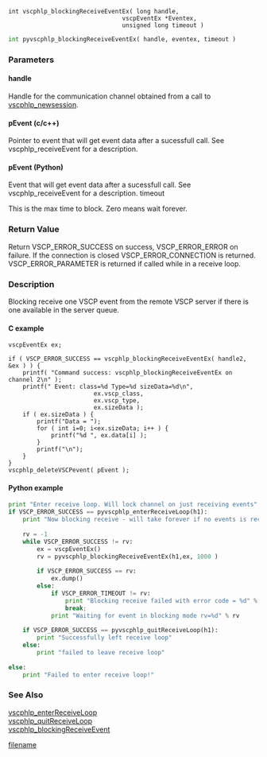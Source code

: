 
```clike
int vscphlp_blockingReceiveEventEx( long handle, 
                                vscpEventEx *Eventex, 
                                unsigned long timeout )
```

```python
int pyvscphlp_blockingReceiveEventEx( handle, eventex, timeout )
```

### Parameters

#### handle
Handle for the communication channel obtained from a call to [vscphlp_newsession](vscphlp_newsession.md).

#### pEvent (c/c++)
Pointer to event that will get event data after a sucessfull call. See vscphlp_receiveEvent for a description.

#### pEvent (Python)
Event that will get event data after a sucessfull call. See vscphlp_receiveEvent for a description.
timeout

This is the max time to block. Zero means wait forever.


### Return Value
Return VSCP_ERROR_SUCCESS on success, VSCP_ERROR_ERROR on failure. If the connection is closed VSCP_ERROR_CONNECTION is returned. VSCP_ERROR_PARAMETER is returned if called while in a receive loop. 

### Description
Blocking receive one VSCP event from the remote VSCP server if there is one available in the server queue. 

#### C example

```clike
vscpEventEx ex;
 
if ( VSCP_ERROR_SUCCESS == vscphlp_blockingReceiveEventEx( handle2, &ex ) ) {
    printf( "Command success: vscphlp_blockingReceiveEventEx on channel 2\n" );
    printf(" Event: class=%d Type=%d sizeData=%d\n", 
                        ex.vscp_class,
                        ex.vscp_type,
                        ex.sizeData );
    if ( ex.sizeData ) {
        printf("Data = ");
        for ( int i=0; i<ex.sizeData; i++ ) {
            printf("%d ", ex.data[i] );
        }
        printf("\n");
    }
}
vscphlp_deleteVSCPevent( pEvent );
```

#### Python example

```python
print "Enter receive loop. Will lock channel on just receiving events"
if VSCP_ERROR_SUCCESS == pyvscphlp_enterReceiveLoop(h1):
    print "Now blocking receive - will take forever if no events is received"
 
    rv = -1
    while VSCP_ERROR_SUCCESS != rv:
        ex = vscpEventEx()
        rv = pyvscphlp_blockingReceiveEventEx(h1,ex, 1000 )
 
        if VSCP_ERROR_SUCCESS == rv: 
            ex.dump()
        else:
            if VSCP_ERROR_TIMEOUT != rv:
                print "Blocking receive failed with error code = %d" % rv 
                break;
            print "Waiting for event in blocking mode rv=%d" % rv
 
    if VSCP_ERROR_SUCCESS == pyvscphlp_quitReceiveLoop(h1):
        print "Successfully left receive loop"
    else:
        print "failed to leave receive loop"    
 
else:    
    print "Failed to enter receive loop!"
```

### See Also
[vscphlp_enterReceiveLoop](vscphlp_enterreceiveloop.md)   
[vscphlp_quitReceiveLoop](vscphlp_quitreceiveloop.md)   
[vscphlp_blockingReceiveEvent](vscphlp_blockingreceiveevent.md)



[filename](./bottom_copyright.md ':include')